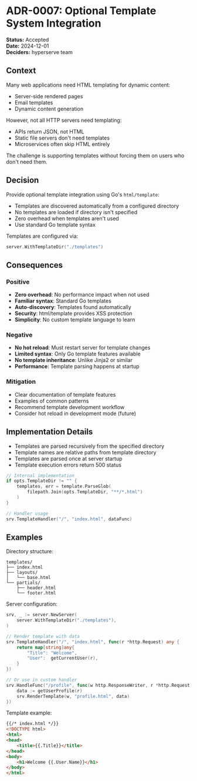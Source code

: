 # ADR-0007: Optional Template System Integration

**Status:** Accepted  
**Date:** 2024-12-01  
**Deciders:** hyperserve team  

## Context

Many web applications need HTML templating for dynamic content:
- Server-side rendered pages
- Email templates
- Dynamic content generation

However, not all HTTP servers need templating:
- APIs return JSON, not HTML
- Static file servers don't need templates
- Microservices often skip HTML entirely

The challenge is supporting templates without forcing them on users who don't need them.

## Decision

Provide optional template integration using Go's `html/template`:
- Templates are discovered automatically from a configured directory
- No templates are loaded if directory isn't specified
- Zero overhead when templates aren't used
- Use standard Go template syntax

Templates are configured via:
```go
server.WithTemplateDir("./templates")
```

## Consequences

### Positive
- **Zero overhead**: No performance impact when not used
- **Familiar syntax**: Standard Go templates
- **Auto-discovery**: Templates found automatically
- **Security**: html/template provides XSS protection
- **Simplicity**: No custom template language to learn

### Negative
- **No hot reload**: Must restart server for template changes
- **Limited syntax**: Only Go template features available
- **No template inheritance**: Unlike Jinja2 or similar
- **Performance**: Template parsing happens at startup

### Mitigation
- Clear documentation of template features
- Examples of common patterns
- Recommend template development workflow
- Consider hot reload in development mode (future)

## Implementation Details

- Templates are parsed recursively from the specified directory
- Template names are relative paths from template directory
- Templates are parsed once at server startup
- Template execution errors return 500 status

```go
// Internal implementation
if opts.TemplateDir != "" {
    templates, err = template.ParseGlob(
        filepath.Join(opts.TemplateDir, "**/*.html")
    )
}

// Handler usage
srv.TemplateHandler("/", "index.html", dataFunc)
```

## Examples

Directory structure:
```
templates/
├── index.html
├── layouts/
│   └── base.html
└── partials/
    ├── header.html
    └── footer.html
```

Server configuration:
```go
srv, _ := server.NewServer(
    server.WithTemplateDir("./templates"),
)

// Render template with data
srv.TemplateHandler("/", "index.html", func(r *http.Request) any {
    return map[string]any{
        "Title": "Welcome",
        "User":  getCurrentUser(r),
    }
})

// Or use in custom handler
srv.HandleFunc("/profile", func(w http.ResponseWriter, r *http.Request) {
    data := getUserProfile(r)
    srv.RenderTemplate(w, "profile.html", data)
})
```

Template example:
```html
{{/* index.html */}}
<!DOCTYPE html>
<html>
<head>
    <title>{{.Title}}</title>
</head>
<body>
    <h1>Welcome {{.User.Name}}</h1>
</body>
</html>
```